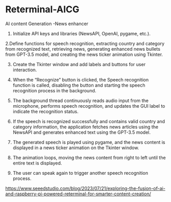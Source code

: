 # Reterminal-AICG
AI content Generation -News enhancer 

1. Initialize API keys and libraries (NewsAPI, OpenAI, pygame, etc.).

2.Define functions for speech recognition, extracting country and category from recognized text, retrieving news, generating enhanced news bullets from GPT-3.5 model, and creating the news ticker animation using Tkinter.

3. Create the Tkinter window and add labels and buttons for user interaction.

4. When the “Recognize” button is clicked, the Speech recognition function is called, disabling the button and starting the speech recognition process in the background.

5. The background thread continuously reads audio input from the microphone, performs speech recognition, and updates the GUI label to indicate the recognition status.

6. If the speech is recognized successfully and contains valid country and category information, the application fetches news articles using the NewsAPI and generates enhanced text using the GPT-3.5 model.

7. The generated speech is played using pygame, and the news content is displayed in a news ticker animation on the Tkinter window.

8. The animation loops, moving the news content from right to left until the entire text is displayed.

9. The user can speak again to trigger another speech recognition process.

https://www.seeedstudio.com/blog/2023/07/21/exploring-the-fusion-of-ai-and-raspberry-pi-powered-reterminal-for-smarter-content-creation/
